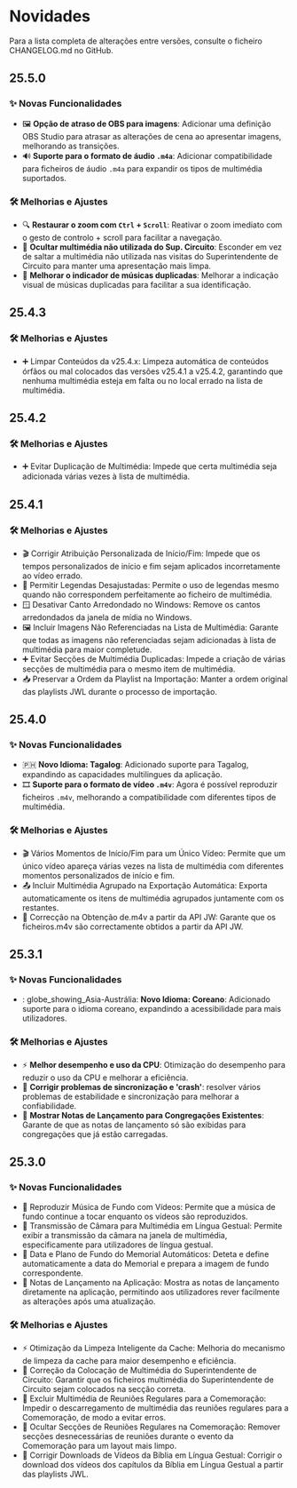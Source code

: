 <!-- markdownlint-disable no-duplicate-heading -->

# Novidades

Para a lista completa de alterações entre versões, consulte o ficheiro CHANGELOG.md no GitHub.

## 25.5.0

### ✨ Novas Funcionalidades

- 🖼️ **Opção de atraso de OBS para imagens**: Adicionar uma definição OBS Studio para atrasar as alterações de cena ao apresentar imagens, melhorando as transições.
- 🔊 **Suporte para o formato de áudio `.m4a`**: Adicionar compatibilidade para ficheiros de áudio `.m4a` para expandir os tipos de multimédia suportados.

### 🛠️ Melhorias e Ajustes

- 🔍 **Restaurar o zoom com `Ctrl` + `Scroll`**: Reativar o zoom imediato com o gesto de controlo + scroll para facilitar a navegação.
- 👤 **Ocultar multimédia não utilizada do Sup. Circuito**: Esconder em vez de saltar a multimédia não utilizada nas visitas do Superintendente de Circuito para manter uma apresentação mais limpa.
- 🎵 **Melhorar o indicador de músicas duplicadas**: Melhorar a indicação visual de músicas duplicadas para facilitar a sua identificação.

## 25.4.3

### 🛠️ Melhorias e Ajustes

- ➕ Limpar Conteúdos da v25.4.x: Limpeza automática de conteúdos órfãos ou mal colocados das versões v25.4.1 a v25.4.2, garantindo que nenhuma multimédia esteja em falta ou no local errado na lista de multimédia.

## 25.4.2

### 🛠️ Melhorias e Ajustes

- ➕ Evitar Duplicação de Multimédia: Impede que certa multimédia seja adicionada várias vezes à lista de multimédia.

## 25.4.1

### 🛠️ Melhorias e Ajustes

- 🎬 Corrigir Atribuição Personalizada de Início/Fim: Impede que os tempos personalizados de início e fim sejam aplicados incorretamente ao vídeo errado.
- 📝 Permitir Legendas Desajustadas: Permite o uso de legendas mesmo quando não correspondem perfeitamente ao ficheiro de multimédia.
- 🪟 Desativar Canto Arredondado no Windows: Remove os cantos arredondados da janela de mídia no Windows.
- 🖼 Incluir Imagens Não Referenciadas na Lista de Multimédia: Garante que todas as imagens não referenciadas sejam adicionadas à lista de multimédia para maior completude.
- ➕ Evitar Secções de Multimédia Duplicadas: Impede a criação de várias secções de multimédia para o mesmo item de multimédia.
- 📥 Preservar a Ordem da Playlist na Importação: Manter a ordem original das playlists JWL durante o processo de importação.

## 25.4.0

### ✨ Novas Funcionalidades

- 🇵🇭 **Novo Idioma: Tagalog**: Adicionado suporte para Tagalog, expandindo as capacidades multilingues da aplicação.
- 🎞 **Suporte para o formato de vídeo `.m4v`**: Agora é possível reproduzir ficheiros `.m4v`, melhorando a compatibilidade com diferentes tipos de multimédia.

### 🛠️ Melhorias e Ajustes

- 🎬 Vários Momentos de Início/Fim para um Único Vídeo: Permite que um único vídeo apareça várias vezes na lista de multimédia com diferentes momentos personalizados de início e fim.
- 📤 Incluir Multimédia Agrupado na Exportação Automática: Exporta automaticamente os itens de multimédia agrupados juntamente com os restantes.
- 📡 Correcção na Obtenção de.m4v a partir da API JW: Garante que os ficheiros.m4v são correctamente obtidos a partir da API JW.

## 25.3.1

### ✨ Novas Funcionalidades

- : globe_showing_Asia-Austrália: **Novo Idioma: Coreano**: Adicionado suporte para o idioma coreano, expandindo a acessibilidade para mais utilizadores.

### 🛠️ Melhorias e Ajustes

- ⚡ **Melhor desempenho e uso da CPU**: Otimização do desempenho para reduzir o uso da CPU e melhorar a eficiência.
- 🔄 **Corrigir problemas de sincronização e 'crash'**: resolver vários problemas de estabilidade e sincronização para melhorar a confiabilidade.
- 📜 **Mostrar Notas de Lançamento para Congregações Existentes**: Garante de que as notas de lançamento só são exibidas para congregações que já estão carregadas.

## 25.3.0

### ✨ Novas Funcionalidades

- 🎵 Reproduzir Música de Fundo com Vídeos: Permite que a música de fundo continue a tocar enquanto os vídeos são reproduzidos.
- 🎥 Transmissão de Câmara para Multimédia em Língua Gestual: Permite exibir a transmissão da câmara na janela de multimédia, especificamente para utilizadores de língua gestual.
- 📅 Data e Plano de Fundo do Memorial Automáticos: Deteta e define automaticamente a data do Memorial e prepara a imagem de fundo correspondente.
- 📜 Notas de Lançamento na Aplicação: Mostra as notas de lançamento diretamente na aplicação, permitindo aos utilizadores rever facilmente as alterações após uma atualização.

### 🛠️ Melhorias e Ajustes

- ⚡ Otimização da Limpeza Inteligente da Cache: Melhoria do mecanismo de limpeza da cache para maior desempenho e eficiência.
- 📂 Correção da Colocação de Multimédia do Superintendente de Circuito: Garantir que os ficheiros multimédia do Superintendente de Circuito sejam colocados na secção correta.
- 📅 Excluir Multimédia de Reuniões Regulares para a Comemoração: Impedir o descarregamento de multimédia das reuniões regulares para a Comemoração, de modo a evitar erros.
- 📅 Ocultar Secções de Reuniões Regulares na Comemoração: Remover secções desnecessárias de reuniões durante o evento da Comemoração para um layout mais limpo.
- 📖 Corrigir Downloads de Vídeos da Bíblia em Língua Gestual: Corrigir o download dos vídeos dos capítulos da Bíblia em Língua Gestual a partir das playlists JWL.
